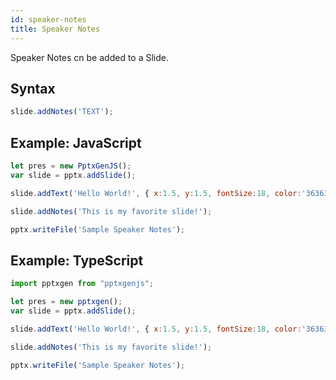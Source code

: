 ```yaml
---
id: speaker-notes
title: Speaker Notes
---
```


Speaker Notes cn be added to a Slide.

## Syntax
```javascript
slide.addNotes('TEXT');
```

## Example: JavaScript
```javascript
let pres = new PptxGenJS();
var slide = pptx.addSlide();

slide.addText('Hello World!', { x:1.5, y:1.5, fontSize:18, color:'363636' });

slide.addNotes('This is my favorite slide!');

pptx.writeFile('Sample Speaker Notes');
```

## Example: TypeScript
```javascript
import pptxgen from "pptxgenjs";

let pres = new pptxgen();
var slide = pptx.addSlide();

slide.addText('Hello World!', { x:1.5, y:1.5, fontSize:18, color:'363636' });

slide.addNotes('This is my favorite slide!');

pptx.writeFile('Sample Speaker Notes');
```

